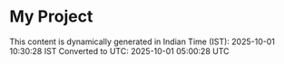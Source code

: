 # My Project

This content is dynamically generated in Indian Time (IST): 2025-10-01 10:30:28 IST
Converted to UTC: 2025-10-01 05:00:28 UTC
